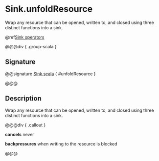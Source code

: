 # Sink.unfoldResource

Wrap any resource that can be opened, written to, and closed using three distinct functions into a sink.

@ref[Sink operators](../index.md#sink-operators)

@@@div { .group-scala }

## Signature

@@signature [Sink.scala](/akka-stream/src/main/scala/akka/stream/scaladsl/Sink.scala) { #unfoldResource }

@@@

## Description

Wrap any resource that can be opened, written to, and closed using three distinct functions into a sink.


@@@div { .callout }

**cancels** never

**backpressures** when writing to the resource is blocked

@@@

